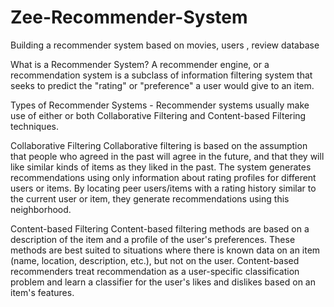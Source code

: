 # Zee-Recommender-System

Building a recommender system based on movies, users , review database

What is a Recommender System?
A recommender engine, or a recommendation system is a subclass of information filtering system that seeks to predict the "rating" or "preference" a user would give to an item.

Types of Recommender Systems -
Recommender systems usually make use of either or both Collaborative Filtering and Content-based Filtering techniques.

Collaborative Filtering
Collaborative filtering is based on the assumption that people who agreed in the past will agree in the future, and that they will like similar kinds of items as they liked in the past. The system generates recommendations using only information about rating profiles for different users or items. By locating peer users/items with a rating history similar to the current user or item, they generate recommendations using this neighborhood.

Content-based Filtering
Content-based filtering methods are based on a description of the item and a profile of the user's preferences. These methods are best suited to situations where there is known data on an item (name, location, description, etc.), but not on the user. Content-based recommenders treat recommendation as a user-specific classification problem and learn a classifier for the user's likes and dislikes based on an item's features.
